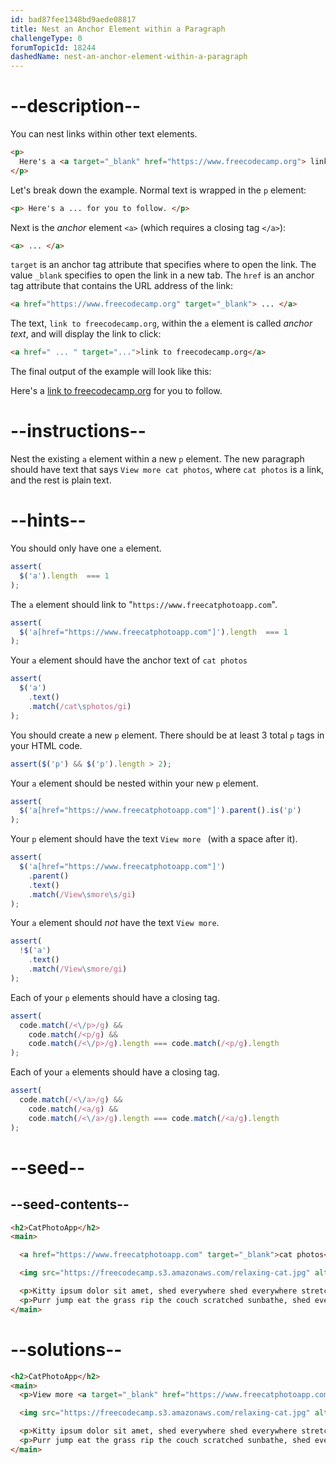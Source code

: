 ```yaml
---
id: bad87fee1348bd9aede08817
title: Nest an Anchor Element within a Paragraph
challengeType: 0
forumTopicId: 18244
dashedName: nest-an-anchor-element-within-a-paragraph
---
```


# --description--

You can nest links within other text elements.

```html
<p>
  Here's a <a target="_blank" href="https://www.freecodecamp.org"> link to freecodecamp.org</a> for you to follow.
</p>
```

Let's break down the example. Normal text is wrapped in the `p` element:

```html
<p> Here's a ... for you to follow. </p>
```

Next is the *anchor* element `<a>` (which requires a closing tag `</a>`):  

```html
<a> ... </a>
```

`target` is an anchor tag attribute that specifies where to open the link. The value `_blank` specifies to open the link in a new tab. The `href` is an anchor tag attribute that contains the URL address of the link:  

```html
<a href="https://www.freecodecamp.org" target="_blank"> ... </a>
```

The text, `link to freecodecamp.org`, within the `a` element is called <dfn>anchor text</dfn>, and will display the link to click:

```html
<a href=" ... " target="...">link to freecodecamp.org</a>
```

The final output of the example will look like this:  

Here's a <a href="https://www.freecodecamp.org" target="_blank">link to freecodecamp.org</a> for you to follow.

# --instructions--

Nest the existing `a` element within a new `p` element. The new paragraph should have text that says `View more cat photos`, where `cat photos` is a link, and the rest is plain text.

# --hints--

You should only have one `a` element.

```js
assert(
  $('a').length  === 1 
);
```

The `a` element should link to "`https://www.freecatphotoapp.com`".

```js
assert(
  $('a[href="https://www.freecatphotoapp.com"]').length  === 1 
);
```

Your `a` element should have the anchor text of `cat photos`

```js
assert(
  $('a')
    .text()
    .match(/cat\sphotos/gi)
);
```

You should create a new `p` element. There should be at least 3 total `p` tags in your HTML code.

```js
assert($('p') && $('p').length > 2);
```

Your `a` element should be nested within your new `p` element.

```js
assert(
  $('a[href="https://www.freecatphotoapp.com"]').parent().is('p')
);
```

Your `p` element should have the text `View more ` (with a space after it).

```js
assert(
  $('a[href="https://www.freecatphotoapp.com"]')
    .parent()
    .text()
    .match(/View\smore\s/gi)
);
```

Your `a` element should <em>not</em> have the text `View more`.

```js
assert(
  !$('a')
    .text()
    .match(/View\smore/gi)
);
```

Each of your `p` elements should have a closing tag.

```js
assert(
  code.match(/<\/p>/g) &&
    code.match(/<p/g) &&
    code.match(/<\/p>/g).length === code.match(/<p/g).length
);
```

Each of your `a` elements should have a closing tag.

```js
assert(
  code.match(/<\/a>/g) &&
    code.match(/<a/g) &&
    code.match(/<\/a>/g).length === code.match(/<a/g).length
);
```

# --seed--

## --seed-contents--

```html
<h2>CatPhotoApp</h2>
<main>

  <a href="https://www.freecatphotoapp.com" target="_blank">cat photos</a>

  <img src="https://freecodecamp.s3.amazonaws.com/relaxing-cat.jpg" alt="A cute orange cat lying on its back.">

  <p>Kitty ipsum dolor sit amet, shed everywhere shed everywhere stretching attack your ankles chase the red dot, hairball run catnip eat the grass sniff.</p>
  <p>Purr jump eat the grass rip the couch scratched sunbathe, shed everywhere rip the couch sleep in the sink fluffy fur catnip scratched.</p>
</main>
```

# --solutions--

```html
<h2>CatPhotoApp</h2>
<main>
  <p>View more <a target="_blank" href="https://www.freecatphotoapp.com">cat photos</a></p>

  <img src="https://freecodecamp.s3.amazonaws.com/relaxing-cat.jpg" alt="A cute orange cat lying on its back.">

  <p>Kitty ipsum dolor sit amet, shed everywhere shed everywhere stretching attack your ankles chase the red dot, hairball run catnip eat the grass sniff.</p>
  <p>Purr jump eat the grass rip the couch scratched sunbathe, shed everywhere rip the couch sleep in the sink fluffy fur catnip scratched.</p>
</main>
```
